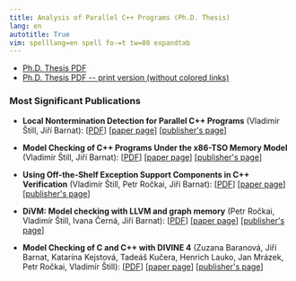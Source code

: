 ```yaml
---
title: Analysis of Parallel C++ Programs (Ph.D. Thesis)
lang: en
autotitle: True
vim: spelllang=en spell fo-=t tw=80 expandtab
---
```


* [Ph.D. Thesis PDF](https://vlstill.github.io/phd-thesis/thesis.pdf)
* [Ph.D. Thesis PDF -- print version (without colored links)](https://vlstill.github.io/phd-thesis/thesis-print.pdf)

### Most Significant Publications

* **Local Nontermination Detection for Parallel C++ Programs** (Vladimír Štill, Jiří Barnat):
  [[PDF](/publications/2019/lnterm.pdf)]
  [[paper page](https://divine.fi.muni.cz/2019/lnterm)]
  [[publisher's page](http://dx.doi.org/10.1007/978-3-030-30446-1_20)]

* **Model Checking of C++ Programs Under the x86-TSO Memory Model** (Vladimír Štill, Jiří Barnat):
  [[PDF](/publications/2018/x86tso.pdf)]
  [[paper page](https://divine.fi.muni.cz/2018/x86tso)]
  [[publisher's page](http://dx.doi.org/10.1007/978-3-030-02450-5_8)]

* **Using Off-the-Shelf Exception Support Components in C++ Verification** (Vladimír Štill, Petr Ročkai, Jiří Barnat):
  [[PDF](/publications/2017/except.pdf)]
  [[paper page](https://divine.fi.muni.cz/2017/exceptions)]
  [[publisher's page](http://dx.doi.org/10.1109/QRS.2017.15)]

* **DiVM: Model checking with LLVM and graph memory** (Petr Ročkai, Vladimír Štill, Ivana Černá, Jiří Barnat):
  [[PDF](/publications/2017/divm.pdf)]
  [[paper page](https://divine.fi.muni.cz/2017/divm)]
  [[publisher's page](http://dx.doi.org/10.1016/j.jss.2018.04.026)]

* **Model Checking of C and C++ with DIVINE 4** (Zuzana Baranová, Jiří Barnat, Katarína Kejstová, Tadeáš Kučera, Henrich Lauko, Jan Mrázek, Petr Ročkai, Vladimír Štill):
  [[PDF](/publications/2017/divine4.pdf)]
  [[paper page](https://divine.fi.muni.cz/2017/divine4)]
  [[publisher's page](http://dx.doi.org/10.1007/978-3-319-68167-2_14)]
